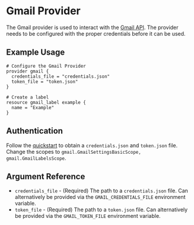 # Gmail Provider

The Gmail provider is used to interact with the [Gmail API][1]. The provider
needs to be configured with the proper credentials before it can be used.

## Example Usage

```hcl
# Configure the Gmail Provider
provider gmail {
  credentials_file = "credentials.json"
  token_file = "token.json"
}

# Create a label
resource gmail_label example {
  name = "Example"
}
```

## Authentication

Follow the [quickstart][2] to obtain a `credentials.json` and `token.json`
file. Change the scopes to
`gmail.GmailSettingsBasicScope, gmail.GmailLabelsScope`.

## Argument Reference

* `credentials_file` - (Required) The path to a `credentials.json` file. Can
  alternatively be provided via the `GMAIL_CREDENTIALS_FILE` environment
  variable.
* `token_file` - (Required) The path to a `token.json` file. Can alternatively
  be provided via the `GMAIL_TOKEN_FILE` environment variable.

[1]: https://developers.google.com/gmail/api
[2]: https://developers.google.com/gmail/api/quickstart/go
